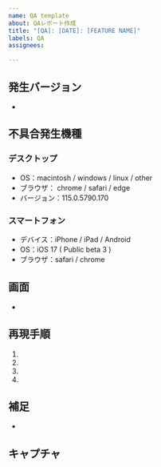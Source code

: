 ```yaml
---
name: QA template
about: QAレポート作成
title: "[QA]: [DATE]: [FEATURE NAME]"
labels: QA
assignees: 

---
```


<!-- あくまでテンプレートなので必ずしもすべての項目を埋めなくてよい -->
##  発生バージョン

* 

## 不具合発生機種 

### デスクトップ
 - OS：macintosh / windows / linux / other
 - ブラウザ： chrome / safari / edge
 - バージョン：115.0.5790.170

### スマートフォン
 - デバイス：iPhone / iPad / Android
 - OS：iOS 17 ( Public beta 3 )
 - ブラウザ：safari / chrome


## 画面 <!-- 実際に動く環境へのURL または スクショ・動画など -->

- 

## 再現手順

1. 
2. 
3. 
4. 

## 補足

* 

## キャプチャ
